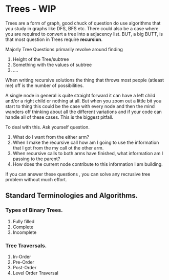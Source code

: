 # Trees - WIP

Trees are a form of graph, good chuck of question do use algorithms that you
study in graphs like DFS, BFS etc. There could also be a case where you are
required to convert a tree into a adjacency list. BUT, a big BUTT, is that most
question in Trees require **recursion**.

Majorly Tree Questions primarily revolve around finding

1. Height of the Tree/subtree
2. Something with the values of subtree
3. ....

When writing recursive solutions the thing that throws most people (atleast me)
off is the number of possibilities.

A single node in general is quite straight forward it can have a left child
and/or a right child or nothing at all. But when you zoom out a little bit you
start to thing this could be the case with every node and then the mind wanders
off thinking about all the different variations and if your code can handle all
of these cases. This is the biggest pitfall.

To deal with this. Ask yourself question.

1. What do I want from the either arm?
2. When I make the recursive call how am I going to use the information that I
   got from the my call ot the other arm.
3. When recursive calls to both arms have finished, what information am I
   passing to the parent?
4. How does the current node contribute to this information I am building.

If you can answer these questions , you can solve any recrusive tree problem
without much effort.

## Standard Terminologies and Algorithms.

### Types of Binary Trees.

1. Fully filled
2. Complete
3. Incomplete

### Tree Traversals.

1. In-Order
2. Pre-Order
3. Post-Order
4. Level Order Traversal
